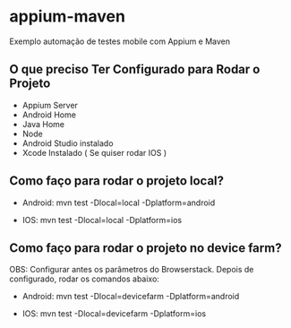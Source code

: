 # appium-maven
Exemplo automação de testes mobile com Appium e Maven

## O que preciso Ter Configurado para Rodar o Projeto ##

- Appium Server
- Android Home 
- Java Home
- Node
- Android Studio instalado
- Xcode Instalado ( Se quiser rodar IOS )

## Como faço para rodar o projeto local? ##

- Android: 
mvn test -Dlocal=local -Dplatform=android

- IOS:
mvn test -Dlocal=local -Dplatform=ios


## Como faço para rodar o projeto no device farm? ##

OBS:
Configurar antes os parâmetros do Browserstack. Depois de configurado, rodar os comandos abaixo:

- Android: 
mvn test -Dlocal=devicefarm -Dplatform=android

- IOS:
mvn test -Dlocal=devicefarm -Dplatform=ios


